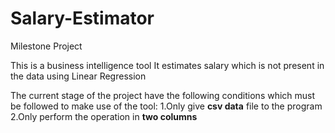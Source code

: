# Salary-Estimator
Milestone Project

This is a business intelligence tool
It estimates salary which is not present in the data using Linear Regression

The current stage of the project have the following conditions which must be followed to make use of the tool:
	1.Only give **csv data** file to the program
	2.Only perform the operation in **two columns**
